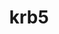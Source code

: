 ---
title: "krb5"
layout: cache
categories: [package, develop-2024-06-02]
meta: {"versions": ["1.21.2"], "compilers": ["apple-clang@=15.0.0", "cce@=15.0.1", "gcc@=10.2.1", "gcc@=10.3.0", "gcc@=11.1.0", "gcc@=11.4.0", "gcc@=12.3.0", "gcc@=7.3.1", "gcc@=7.5.0", "gcc@=9.4.0"], "oss": ["amzn2", "centos7", "rhel8", "sle_hpc15", "ubuntu18.04", "ubuntu20.04", "ubuntu22.04", "ventura"], "platforms": ["darwin", "linux"], "targets": ["aarch64", "neoverse_n1", "neoverse_v1", "neoverse_v2", "ppc64le", "x86_64_v3", "x86_64_v4", "zen4"], "stacks": ["aws-isc", "aws-isc-aarch64", "aws-pcluster-neoverse_v1", "build_systems", "data-vis-sdk", "developer-tools", "developer-tools-manylinux2014", "e4s", "e4s-cray-rhel", "e4s-cray-sles", "e4s-neoverse-v2", "e4s-neoverse_v1", "e4s-oneapi", "e4s-power", "e4s-rocm-external", "ml-darwin-aarch64-mps", "ml-linux-x86_64-cpu", "ml-linux-x86_64-cuda", "radiuss", "radiuss-aws", "radiuss-aws-aarch64", "root", "tutorial"], "num_specs": 22, "num_specs_by_stack": {"ml-darwin-aarch64-mps": 1, "root": 22, "radiuss-aws-aarch64": 2, "aws-isc-aarch64": 2, "aws-pcluster-neoverse_v1": 2, "aws-isc": 1, "radiuss-aws": 1, "developer-tools-manylinux2014": 1, "e4s-cray-rhel": 1, "e4s-cray-sles": 1, "developer-tools": 1, "build_systems": 1, "radiuss": 1, "e4s-power": 1, "data-vis-sdk": 1, "e4s-neoverse_v1": 1, "e4s-neoverse-v2": 1, "ml-linux-x86_64-cuda": 1, "ml-linux-x86_64-cpu": 1, "e4s-rocm-external": 1, "tutorial": 2, "e4s": 1, "e4s-oneapi": 1}}
spec_details: [{"hash": "tfa7fsyqigamytwg2an63wpsfdb4vg7z", "compiler": "apple-clang@=15.0.0", "versions": ["1.21.2"], "os": "ventura", "platform": "darwin", "target": "aarch64", "variants": ["build_system=autotools", "+shared"], "stacks": ["ml-darwin-aarch64-mps", "root"], "size": "-", "tarball": "https://binaries.spack.io/releases/develop-2024-06-02/build_cache/darwin-ventura-aarch64/apple-clang-15.0.0/krb5-1.21.2/darwin-ventura-aarch64-apple-clang-15.0.0-krb5-1.21.2-tfa7fsyqigamytwg2an63wpsfdb4vg7z.spack"}, {"hash": "ko4r4ozdpayk4kplbkyb5b7awnfxfneg", "compiler": "gcc@=7.3.1", "versions": ["1.21.2"], "os": "amzn2", "platform": "linux", "target": "aarch64", "variants": ["build_system=autotools", "+shared"], "stacks": ["radiuss-aws-aarch64", "root"], "size": "-", "tarball": "https://binaries.spack.io/releases/develop-2024-06-02/build_cache/linux-amzn2-aarch64/gcc-7.3.1/krb5-1.21.2/linux-amzn2-aarch64-gcc-7.3.1-krb5-1.21.2-ko4r4ozdpayk4kplbkyb5b7awnfxfneg.spack"}, {"hash": "z6gcgdze4jndy6ldcgv3j3kfhppfc6qr", "compiler": "gcc@=7.3.1", "versions": ["1.21.2"], "os": "amzn2", "platform": "linux", "target": "aarch64", "variants": ["build_system=autotools", "+shared"], "stacks": ["aws-isc-aarch64", "root"], "size": "-", "tarball": "https://binaries.spack.io/releases/develop-2024-06-02/build_cache/linux-amzn2-aarch64/gcc-7.3.1/krb5-1.21.2/linux-amzn2-aarch64-gcc-7.3.1-krb5-1.21.2-z6gcgdze4jndy6ldcgv3j3kfhppfc6qr.spack"}, {"hash": "4dhktobhylys5w2stwq4rjjxag7v5enn", "compiler": "gcc@=7.3.1", "versions": ["1.21.2"], "os": "amzn2", "platform": "linux", "target": "neoverse_n1", "variants": ["build_system=autotools", "+shared"], "stacks": ["aws-isc-aarch64", "root"], "size": "-", "tarball": "https://binaries.spack.io/releases/develop-2024-06-02/build_cache/linux-amzn2-neoverse_n1/gcc-7.3.1/krb5-1.21.2/linux-amzn2-neoverse_n1-gcc-7.3.1-krb5-1.21.2-4dhktobhylys5w2stwq4rjjxag7v5enn.spack"}, {"hash": "lidtsbkisbbh2a7you6fkefzpysoxwqm", "compiler": "gcc@=7.3.1", "versions": ["1.21.2"], "os": "amzn2", "platform": "linux", "target": "neoverse_n1", "variants": ["build_system=autotools", "+shared"], "stacks": ["radiuss-aws-aarch64", "root"], "size": "-", "tarball": "https://binaries.spack.io/releases/develop-2024-06-02/build_cache/linux-amzn2-neoverse_n1/gcc-7.3.1/krb5-1.21.2/linux-amzn2-neoverse_n1-gcc-7.3.1-krb5-1.21.2-lidtsbkisbbh2a7you6fkefzpysoxwqm.spack"}, {"hash": "i3rr74xv2ipz56hqtnnkhgpktvc5idb7", "compiler": "gcc@=12.3.0", "versions": ["1.21.2"], "os": "amzn2", "platform": "linux", "target": "neoverse_n1", "variants": ["build_system=autotools", "+shared"], "stacks": ["aws-pcluster-neoverse_v1", "root"], "size": "-", "tarball": "https://binaries.spack.io/releases/develop-2024-06-02/build_cache/linux-amzn2-neoverse_n1/gcc-12.3.0/krb5-1.21.2/linux-amzn2-neoverse_n1-gcc-12.3.0-krb5-1.21.2-i3rr74xv2ipz56hqtnnkhgpktvc5idb7.spack"}, {"hash": "wjhq6kc6aegw7sblje24vlq4s765i4ws", "compiler": "gcc@=12.3.0", "versions": ["1.21.2"], "os": "amzn2", "platform": "linux", "target": "neoverse_v1", "variants": ["build_system=autotools", "+shared"], "stacks": ["aws-pcluster-neoverse_v1", "root"], "size": "-", "tarball": "https://binaries.spack.io/releases/develop-2024-06-02/build_cache/linux-amzn2-neoverse_v1/gcc-12.3.0/krb5-1.21.2/linux-amzn2-neoverse_v1-gcc-12.3.0-krb5-1.21.2-wjhq6kc6aegw7sblje24vlq4s765i4ws.spack"}, {"hash": "djjmt4lkjol5unhpnlvfgq7euthxrrdc", "compiler": "gcc@=7.3.1", "versions": ["1.21.2"], "os": "amzn2", "platform": "linux", "target": "x86_64_v3", "variants": ["build_system=autotools", "+shared"], "stacks": ["root", "aws-isc"], "size": "-", "tarball": "https://binaries.spack.io/releases/develop-2024-06-02/build_cache/linux-amzn2-x86_64_v3/gcc-7.3.1/krb5-1.21.2/linux-amzn2-x86_64_v3-gcc-7.3.1-krb5-1.21.2-djjmt4lkjol5unhpnlvfgq7euthxrrdc.spack"}, {"hash": "gydmfefmoigjsbnlknlcnql2hyhf2i5v", "compiler": "gcc@=7.3.1", "versions": ["1.21.2"], "os": "amzn2", "platform": "linux", "target": "x86_64_v3", "variants": ["build_system=autotools", "+shared"], "stacks": ["radiuss-aws", "root"], "size": "-", "tarball": "https://binaries.spack.io/releases/develop-2024-06-02/build_cache/linux-amzn2-x86_64_v3/gcc-7.3.1/krb5-1.21.2/linux-amzn2-x86_64_v3-gcc-7.3.1-krb5-1.21.2-gydmfefmoigjsbnlknlcnql2hyhf2i5v.spack"}, {"hash": "36vv6a3ue2an7shoz4uev6s43knlztiq", "compiler": "gcc@=10.2.1", "versions": ["1.21.2"], "os": "centos7", "platform": "linux", "target": "x86_64_v3", "variants": ["build_system=autotools", "+shared"], "stacks": ["developer-tools-manylinux2014", "root"], "size": "-", "tarball": "https://binaries.spack.io/releases/develop-2024-06-02/build_cache/linux-centos7-x86_64_v3/gcc-10.2.1/krb5-1.21.2/linux-centos7-x86_64_v3-gcc-10.2.1-krb5-1.21.2-36vv6a3ue2an7shoz4uev6s43knlztiq.spack"}, {"hash": "yecwflaanwnymozmc6ucmn4vptlo534e", "compiler": "cce@=15.0.1", "versions": ["1.21.2"], "os": "rhel8", "platform": "linux", "target": "zen4", "variants": ["build_system=autotools", "+shared"], "stacks": ["e4s-cray-rhel", "root"], "size": "-", "tarball": "https://binaries.spack.io/releases/develop-2024-06-02/build_cache/linux-rhel8-zen4/cce-15.0.1/krb5-1.21.2/linux-rhel8-zen4-cce-15.0.1-krb5-1.21.2-yecwflaanwnymozmc6ucmn4vptlo534e.spack"}, {"hash": "6zpgavdndgskrtvvxprfn3yf7oh6mikc", "compiler": "gcc@=10.3.0", "versions": ["1.21.2"], "os": "sle_hpc15", "platform": "linux", "target": "x86_64_v4", "variants": ["build_system=autotools", "+shared"], "stacks": ["e4s-cray-sles", "root"], "size": "-", "tarball": "https://binaries.spack.io/releases/develop-2024-06-02/build_cache/linux-sle_hpc15-x86_64_v4/gcc-10.3.0/krb5-1.21.2/linux-sle_hpc15-x86_64_v4-gcc-10.3.0-krb5-1.21.2-6zpgavdndgskrtvvxprfn3yf7oh6mikc.spack"}, {"hash": "is3h7hesc3xoodbfx3tzwm5vini7fz2a", "compiler": "gcc@=7.5.0", "versions": ["1.21.2"], "os": "ubuntu18.04", "platform": "linux", "target": "x86_64_v3", "variants": ["build_system=autotools", "+shared"], "stacks": ["developer-tools", "root"], "size": "-", "tarball": "https://binaries.spack.io/releases/develop-2024-06-02/build_cache/linux-ubuntu18.04-x86_64_v3/gcc-7.5.0/krb5-1.21.2/linux-ubuntu18.04-x86_64_v3-gcc-7.5.0-krb5-1.21.2-is3h7hesc3xoodbfx3tzwm5vini7fz2a.spack"}, {"hash": "a3zjxmfluskxvikyv73br5w6hprcc56o", "compiler": "gcc@=7.5.0", "versions": ["1.21.2"], "os": "ubuntu18.04", "platform": "linux", "target": "x86_64_v3", "variants": ["build_system=autotools", "+shared"], "stacks": ["build_systems", "radiuss", "root"], "size": "-", "tarball": "https://binaries.spack.io/releases/develop-2024-06-02/build_cache/linux-ubuntu18.04-x86_64_v3/gcc-7.5.0/krb5-1.21.2/linux-ubuntu18.04-x86_64_v3-gcc-7.5.0-krb5-1.21.2-a3zjxmfluskxvikyv73br5w6hprcc56o.spack"}, {"hash": "qurcgx73imtuhbwlk7nvrqxe3sbztj2u", "compiler": "gcc@=9.4.0", "versions": ["1.21.2"], "os": "ubuntu20.04", "platform": "linux", "target": "ppc64le", "variants": ["build_system=autotools", "+shared"], "stacks": ["e4s-power", "root"], "size": "-", "tarball": "https://binaries.spack.io/releases/develop-2024-06-02/build_cache/linux-ubuntu20.04-ppc64le/gcc-9.4.0/krb5-1.21.2/linux-ubuntu20.04-ppc64le-gcc-9.4.0-krb5-1.21.2-qurcgx73imtuhbwlk7nvrqxe3sbztj2u.spack"}, {"hash": "hwyojg2t5dj6rrxovpo3zwceyew2defx", "compiler": "gcc@=11.1.0", "versions": ["1.21.2"], "os": "ubuntu20.04", "platform": "linux", "target": "x86_64_v3", "variants": ["build_system=autotools", "+shared"], "stacks": ["data-vis-sdk", "root"], "size": "-", "tarball": "https://binaries.spack.io/releases/develop-2024-06-02/build_cache/linux-ubuntu20.04-x86_64_v3/gcc-11.1.0/krb5-1.21.2/linux-ubuntu20.04-x86_64_v3-gcc-11.1.0-krb5-1.21.2-hwyojg2t5dj6rrxovpo3zwceyew2defx.spack"}, {"hash": "i6fwysaz5j6fsxzr55jxpa5j4epewbim", "compiler": "gcc@=11.4.0", "versions": ["1.21.2"], "os": "ubuntu22.04", "platform": "linux", "target": "neoverse_v1", "variants": ["build_system=autotools", "+shared"], "stacks": ["e4s-neoverse_v1", "root"], "size": "-", "tarball": "https://binaries.spack.io/releases/develop-2024-06-02/build_cache/linux-ubuntu22.04-neoverse_v1/gcc-11.4.0/krb5-1.21.2/linux-ubuntu22.04-neoverse_v1-gcc-11.4.0-krb5-1.21.2-i6fwysaz5j6fsxzr55jxpa5j4epewbim.spack"}, {"hash": "vgnk7o6m6den6kkzdqezdksxfdloviqo", "compiler": "gcc@=11.4.0", "versions": ["1.21.2"], "os": "ubuntu22.04", "platform": "linux", "target": "neoverse_v2", "variants": ["build_system=autotools", "+shared"], "stacks": ["e4s-neoverse-v2", "root"], "size": "-", "tarball": "https://binaries.spack.io/releases/develop-2024-06-02/build_cache/linux-ubuntu22.04-neoverse_v2/gcc-11.4.0/krb5-1.21.2/linux-ubuntu22.04-neoverse_v2-gcc-11.4.0-krb5-1.21.2-vgnk7o6m6den6kkzdqezdksxfdloviqo.spack"}, {"hash": "blfitbbozginwmkxzlk3iyba23h7waqi", "compiler": "gcc@=11.4.0", "versions": ["1.21.2"], "os": "ubuntu22.04", "platform": "linux", "target": "x86_64_v3", "variants": ["build_system=autotools", "+shared"], "stacks": ["ml-linux-x86_64-cuda", "ml-linux-x86_64-cpu", "e4s-rocm-external", "root", "tutorial"], "size": "-", "tarball": "https://binaries.spack.io/releases/develop-2024-06-02/build_cache/linux-ubuntu22.04-x86_64_v3/gcc-11.4.0/krb5-1.21.2/linux-ubuntu22.04-x86_64_v3-gcc-11.4.0-krb5-1.21.2-blfitbbozginwmkxzlk3iyba23h7waqi.spack"}, {"hash": "yluudwedulyzhkbdrfbh77fjbadix37z", "compiler": "gcc@=11.4.0", "versions": ["1.21.2"], "os": "ubuntu22.04", "platform": "linux", "target": "x86_64_v3", "variants": ["build_system=autotools", "+shared"], "stacks": ["e4s", "root"], "size": "-", "tarball": "https://binaries.spack.io/releases/develop-2024-06-02/build_cache/linux-ubuntu22.04-x86_64_v3/gcc-11.4.0/krb5-1.21.2/linux-ubuntu22.04-x86_64_v3-gcc-11.4.0-krb5-1.21.2-yluudwedulyzhkbdrfbh77fjbadix37z.spack"}, {"hash": "raxquxnnmzlcasnsejzsxxfqrlo7qa66", "compiler": "gcc@=11.4.0", "versions": ["1.21.2"], "os": "ubuntu22.04", "platform": "linux", "target": "x86_64_v3", "variants": ["build_system=autotools", "+shared"], "stacks": ["e4s-oneapi", "root"], "size": "-", "tarball": "https://binaries.spack.io/releases/develop-2024-06-02/build_cache/linux-ubuntu22.04-x86_64_v3/gcc-11.4.0/krb5-1.21.2/linux-ubuntu22.04-x86_64_v3-gcc-11.4.0-krb5-1.21.2-raxquxnnmzlcasnsejzsxxfqrlo7qa66.spack"}, {"hash": "r7zpo2vnyluyhjwhsqkogfvqlpo6kxwh", "compiler": "gcc@=12.3.0", "versions": ["1.21.2"], "os": "ubuntu22.04", "platform": "linux", "target": "x86_64_v3", "variants": ["build_system=autotools", "+shared"], "stacks": ["tutorial", "root"], "size": "-", "tarball": "https://binaries.spack.io/releases/develop-2024-06-02/build_cache/linux-ubuntu22.04-x86_64_v3/gcc-12.3.0/krb5-1.21.2/linux-ubuntu22.04-x86_64_v3-gcc-12.3.0-krb5-1.21.2-r7zpo2vnyluyhjwhsqkogfvqlpo6kxwh.spack"}]
---
